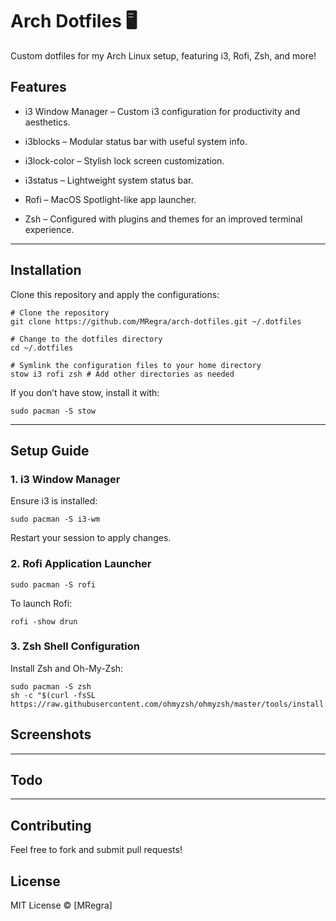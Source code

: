 # Arch Dotfiles 🖥️

Custom dotfiles for my Arch Linux setup, featuring i3, Rofi, Zsh, and more!

## Features

* i3 Window Manager – Custom i3 configuration for productivity and aesthetics.

* i3blocks – Modular status bar with useful system info.

* i3lock-color – Stylish lock screen customization.

* i3status – Lightweight system status bar.

* Rofi – MacOS Spotlight-like app launcher.

* Zsh – Configured with plugins and themes for an improved terminal experience.

---

## Installation

Clone this repository and apply the configurations:

    # Clone the repository
    git clone https://github.com/MRegra/arch-dotfiles.git ~/.dotfiles

    # Change to the dotfiles directory
    cd ~/.dotfiles

    # Symlink the configuration files to your home directory
    stow i3 rofi zsh # Add other directories as needed

If you don’t have stow, install it with:

    sudo pacman -S stow

---

## Setup Guide

### 1. i3 Window Manager

Ensure i3 is installed:

    sudo pacman -S i3-wm

Restart your session to apply changes.

### 2. Rofi Application Launcher

    sudo pacman -S rofi

To launch Rofi:

    rofi -show drun

### 3. Zsh Shell Configuration

Install Zsh and Oh-My-Zsh:

    sudo pacman -S zsh
    sh -c "$(curl -fsSL https://raw.githubusercontent.com/ohmyzsh/ohmyzsh/master/tools/install.sh)"

## Screenshots

---

## Todo

---

## Contributing

Feel free to fork and submit pull requests!

## License

MIT License © [MRegra]
